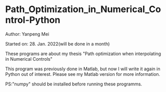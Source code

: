 # Path_Optimization_in_Numerical_Control-Python

Author: Yanpeng Mei

Started on: 28. Jan. 2022(will be done in a month)

These programs are about my thesis "Path optimization when interpolating in Numerical Controls"

This program was previously done in Matlab, but now I will write it again in Python out of interest. Please see my Matlab version for more information.

PS:"numpy" should be installed before running these programms.
